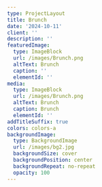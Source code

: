 ```yaml
---
type: ProjectLayout
title: Brunch
date: '2024-10-11'
client: ''
description: ''
featuredImage:
  type: ImageBlock
  url: /images/Brunch.png
  altText: Brunch
  caption: ''
  elementId: ''
media:
  type: ImageBlock
  url: /images/Brunch.png
  altText: Brunch
  caption: Brunch
  elementId: ''
addTitleSuffix: true
colors: colors-a
backgroundImage:
  type: BackgroundImage
  url: /images/bg2.jpg
  backgroundSize: cover
  backgroundPosition: center
  backgroundRepeat: no-repeat
  opacity: 100
---
```

